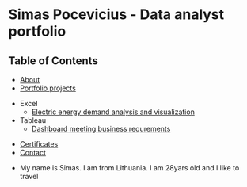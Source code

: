 # Simas Pocevicius - Data analyst portfolio
## Table of Contents
* [About](#about)
* [Portfolio projects](Portfolio-projects)
 - Excel
   * [Electric energy demand analysis and visualization](#Electric-energy-demand-analysis-and-visualization)
 - Tableau
   * [Dashboard meeting business requrements](#Dashboard-meeting-business-requrements)
* [Certificates](#Certificates)
* [Contact](Contact)
- My name is Simas. I am from Lithuania. I am 28yars old and I like to travel
